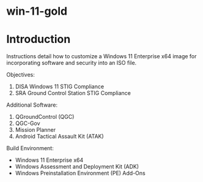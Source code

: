 # win-11-gold

# Introduction
Instructions detail how to customize a Windows 11 Enterprise x64 image for incorporating software and security 
into an ISO file.

Objectives:
1) DISA Windows 11 STIG Compliance
2) SRA Ground Control Station STIG Compliance

Additional Software:
1) QGroundControl (QGC)
2) QGC-Gov
3) Mission Planner
4) Android Tactical Assault Kit (ATAK)

Build Environment:
- Windows 11 Enterprise x64
- Windows Assessment and Deployment Kit (ADK)
- Windows Preinstallation Environment (PE) Add-Ons